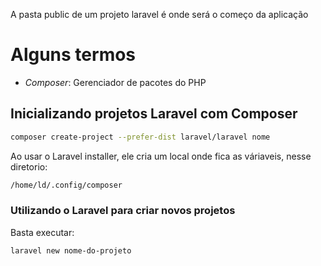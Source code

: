 A pasta public de um projeto laravel é onde será o começo da aplicação

# Alguns termos
- *Composer*: Gerenciador de pacotes do PHP

## Inicializando projetos Laravel com Composer
```bash
composer create-project --prefer-dist laravel/laravel nome 
```

Ao usar o Laravel installer, ele cria um local onde fica as váriaveis, nesse diretorio:
```bash
/home/ld/.config/composer
```

### Utilizando o Laravel para criar novos projetos
Basta executar:
```bash
laravel new nome-do-projeto
```

